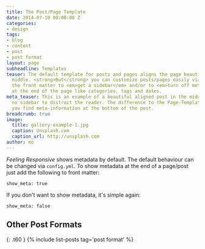 ```yaml
---
title: The Post/Page Template
date: 2014-07-10 00:00:00 Z
categories:
- design
tags:
- blog
- content
- post
- post format
layout: page
subheadline: Templates
teaser: The default template for posts and pages aligns the page beautifully in the
  middle. <strong>But</strong> you can customize posts/pages easily via switches in
  the front matter to <em>get a sidebar</em> and/or to <em>turn off meta-information</em>
  at the end of the page like categories, tags and dates.
meta_teaser: This is an example of a beautiful aligned post in the middle. There is
  no sidebar to distract the reader. The difference to the Page-Template is, that
  you find meta-information at the bottom of the post.
breadcrumb: true
image:
  title: gallery-example-1.jpg
  caption: Unsplash.com
  caption_url: http://unsplash.com
author: mo
---
```


*Feeling Responsive* shows metadata by default. The default behaviour can be changed via `config.yml`. To show metadata at the end of a page/post just add the following to front matter:
<!--more-->

~~~
show_meta: true
~~~

If you don't want to show metadata, it's simple again:

~~~
show_meta: false
~~~


## Other Post Formats
{: .t60 }
{% include list-posts tag='post format' %}

